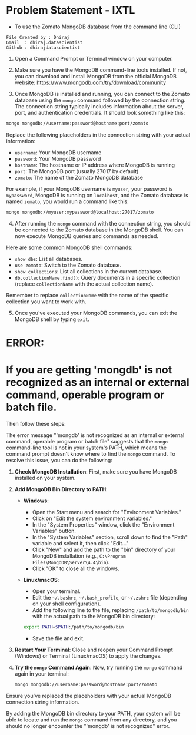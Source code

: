 # Problem Statement - IXTL 
* To use the Zomato MongoDB database from the command line (CLI)

```
File Created by : Dhiraj
Gmail  : dhiraj.datascientist
Github : dhirajdatascientist
```

1. Open a Command Prompt or Terminal window on your computer.

2. Make sure you have the MongoDB command-line tools installed. If not, you can download and install MongoDB from the official MongoDB website: https://www.mongodb.com/try/download/community

3. Once MongoDB is installed and running, you can connect to the Zomato database using the `mongo` command followed by the connection string. The connection string typically includes information about the server, port, and authentication credentials. It should look something like this:

```bash
mongo mongodb://username:password@hostname:port/zomato
```

Replace the following placeholders in the connection string with your actual information:

- `username`: Your MongoDB username
- `password`: Your MongoDB password
- `hostname`: The hostname or IP address where MongoDB is running
- `port`: The MongoDB port (usually 27017 by default)
- `zomato`: The name of the Zomato MongoDB database

For example, if your MongoDB username is `myuser`, your password is `mypassword`, MongoDB is running on `localhost`, and the Zomato database is named `zomato`, you would run a command like this:

```bash
mongo mongodb://myuser:mypassword@localhost:27017/zomato
```

4. After running the `mongo` command with the connection string, you should be connected to the Zomato database in the MongoDB shell. You can now execute MongoDB queries and commands as needed.

Here are some common MongoDB shell commands:

- `show dbs`: List all databases.
- `use zomato`: Switch to the Zomato database.
- `show collections`: List all collections in the current database.
- `db.collectionName.find()`: Query documents in a specific collection (replace `collectionName` with the actual collection name).

Remember to replace `collectionName` with the name of the specific collection you want to work with.

5. Once you've executed your MongoDB commands, you can exit the MongoDB shell by typing `exit`.


# ERROR:

# If you are getting 'mongdb' is not recognized as an internal or external command, operable program or batch file.

Then follow these steps:


The error message "'mongdb' is not recognized as an internal or external command, operable program or batch file" suggests that the `mongo` command-line tool is not in your system's PATH, which means the command prompt doesn't know where to find the `mongo` command. To resolve this issue, you can do the following:

1. **Check MongoDB Installation**: First, make sure you have MongoDB installed on your system.

2. **Add MongoDB Bin Directory to PATH**:

   - **Windows**:
     - Open the Start menu and search for "Environment Variables."
     - Click on "Edit the system environment variables."
     - In the "System Properties" window, click the "Environment Variables" button.
     - In the "System Variables" section, scroll down to find the "Path" variable and select it, then click "Edit..."
     - Click "New" and add the path to the "bin" directory of your MongoDB installation (e.g., `C:\Program Files\MongoDB\Server\4.4\bin`).
     - Click "OK" to close all the windows.

   - **Linux/macOS**:
     - Open your terminal.
     - Edit the `~/.bashrc`, `~/.bash_profile`, or `~/.zshrc` file (depending on your shell configuration).
     - Add the following line to the file, replacing `/path/to/mongodb/bin` with the actual path to the MongoDB bin directory:

     ```bash
     export PATH=$PATH:/path/to/mongodb/bin
     ```

     - Save the file and exit.

3. **Restart Your Terminal**: Close and reopen your Command Prompt (Windows) or Terminal (Linux/macOS) to apply the changes.

4. **Try the `mongo` Command Again**: Now, try running the `mongo` command again in your terminal:

   ```bash
   mongo mongodb://username:password@hostname:port/zomato
   ```

Ensure you've replaced the placeholders with your actual MongoDB connection string information.

By adding the MongoDB bin directory to your PATH, your system will be able to locate and run the `mongo` command from any directory, and you should no longer encounter the "'mongdb' is not recognized" error.


